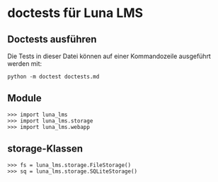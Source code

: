 # doctests für Luna LMS

## Doctests ausführen

Die Tests in dieser Datei können auf einer Kommandozeile ausgeführt werden mit:

	python -m doctest doctests.md


## Module

	>>> import luna_lms
	>>> import luna_lms.storage
	>>> import luna_lms.webapp


## storage-Klassen

	>>> fs = luna_lms.storage.FileStorage()
	>>> sq = luna_lms.storage.SQLiteStorage()
